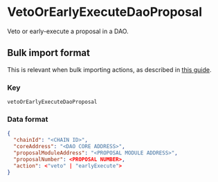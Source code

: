 # VetoOrEarlyExecuteDaoProposal

Veto or early-execute a proposal in a DAO.

## Bulk import format

This is relevant when bulk importing actions, as described in [this
guide](https://github.com/DA0-DA0/dao-dao-ui/wiki/Bulk-importing-actions).

### Key

`vetoOrEarlyExecuteDaoProposal`

### Data format

```json
{
  "chainId": "<CHAIN ID>",
  "coreAddress": "<DAO CORE ADDRESS>",
  "proposalModuleAddress": "<PROPOSAL MODULE ADDRESS>",
  "proposalNumber": <PROPOSAL NUMBER>,
  "action": <"veto" | "earlyExecute">
}
```
